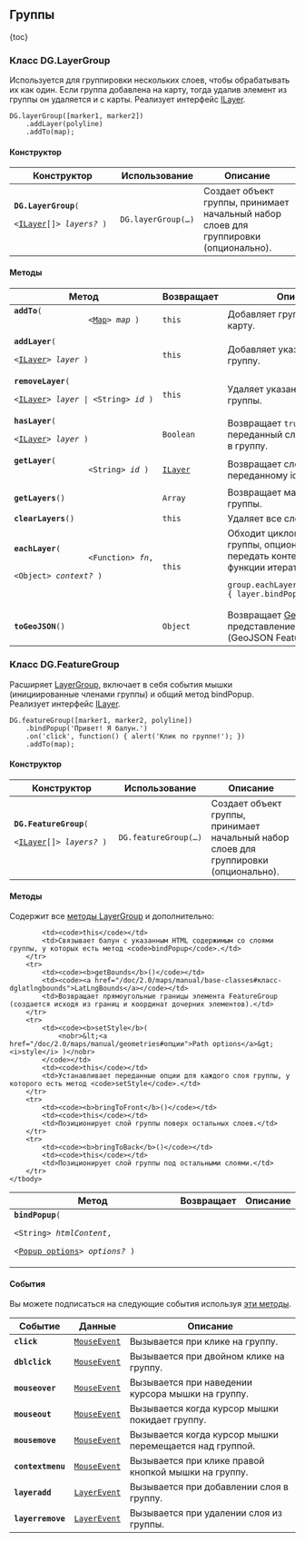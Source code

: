 ## Группы

{toc}

### Класс DG.LayerGroup

Используется для группировки нескольких слоев, чтобы обрабатывать их как один. Если группа добавлена на карту, тогда удалив элемент из группы он удаляется и с карты. Реализует интерфейс [ILayer](/doc/2.0/maps/manual/interfaces#ilayer).

    DG.layerGroup([marker1, marker2])
        .addLayer(polyline)
        .addTo(map);

#### Конструктор

<table>
    <thead>
        <tr>
            <th>Конструктор</th>
            <th>Использование</th>
            <th>Описание</th>
        </tr>
    </thead>
    <tbody>
        <tr>
            <td><code><b>DG.LayerGroup</b>(
                <nobr>&lt;<a href="/doc/2.0/maps/manual/interfaces#ilayer">ILayer</a>[]&gt; <i>layers?</i> )</nobr>
            </code></td>
            <td>
                <code>DG.layerGroup(&hellip;)</code>
            </td>
            <td>Создает объект группы, принимает начальный набор слоев для группировки (опционально).</td>
        </tr>
    </tbody>
</table>

#### Методы

<table>
    <thead>
        <tr>
            <th>Метод</th>
            <th>Возвращает</th>
            <th>Описание</th>
        </tr>
    </thead>
    <tbody>
        <tr>
            <td><code><b>addTo</b>(
                <nobr>&lt;<a href="/doc/2.0/maps/manual/map#описание">Map</a>&gt; <i>map</i> )</nobr>
            </code></td>
            <td><code>this</code></td>
            <td>Добавляет группу слоев на карту.</td>
        </tr>
        <tr>
            <td><code><b>addLayer</b>(
                <nobr>&lt;<a href="/doc/2.0/maps/manual/interfaces#ilayer">ILayer</a>&gt; <i>layer</i> )</nobr>
            </code></td>
            <td><code>this</code></td>
            <td>Добавляет указанный слой в группу.</td>
        </tr>
        <tr>
            <td><code><b>removeLayer</b>(
                <nobr>&lt;<a href="/doc/2.0/maps/manual/interfaces#ilayer">ILayer</a>&gt; <i>layer</i> | &lt;String&gt; <i>id</i> )</nobr>
            </code></td>
            <td><code>this</code></td>
            <td>Удаляет указанный слой из группы.</td>
        </tr>
        <tr>
            <td><code><b>hasLayer</b>(
                <nobr>&lt;<a href="/doc/2.0/maps/manual/interfaces#ilayer">ILayer</a>&gt; <i>layer</i> )</nobr>
            </code></td>
            <td><code>Boolean</code></td>
            <td>Возвращает <code>true</code>, если переданный слой уже добавлен в группу.</td>
        </tr>
        <tr>
            <td><code><b>getLayer</b>(
                <nobr>&lt;String&gt; <i>id</i> )</nobr>
            </code></td>
            <td><code><a href="/doc/2.0/maps/manual/interfaces#ilayer">ILayer</a></code></td>
            <td>Возвращает слой по переданному id.</td>
        </tr>
        <tr>
            <td><code><b>getLayers</b>()</code></td>
            <td><code>Array</code></td>
            <td>Возвращает массив всех слоев группы.</td>
        </tr>
        <tr>
            <td><code><b>clearLayers</b>()</code></td>
            <td><code>this</code></td>
            <td>Удаляет все слои из группы.</td>
        </tr>
        <tr>
            <td><code><b>eachLayer</b>(
                <nobr>&lt;Function&gt; <i>fn</i></nobr>,
                <nobr>&lt;Object&gt; <i>context?</i> )</nobr>
            </code></td>
            <td><code>this</code></td>
            <td>Обходит циклом все слои группы, опционально можно передать контекст исполнения функции итератора.
    <pre><code>group.eachLayer(function(layer) { layer.bindPopup('Hello'); });</code></pre></td>
        </tr>
        <tr>
            <td><code><b>toGeoJSON</b>()</code></td>
            <td><code>Object</code></td>
            <td>Возвращает <a target="_blank" href="http://en.wikipedia.org/wiki/GeoJSON">GeoJSON</a> представление группы (GeoJSON FeatureCollection).</td>
        </tr>
    </tbody>
</table>

### Класс DG.FeatureGroup

Расширяет [LayerGroup](#класс-dglayergroup), включает в себя события мышки (инициированные членами группы) и общий метод bindPopup. Реализует интерфейс [ILayer](/doc/2.0/maps/manual/interfaces#ilayer).

    DG.featureGroup([marker1, marker2, polyline])
        .bindPopup('Привет! Я балун.')
        .on('click', function() { alert('Клик по группе!'); })
        .addTo(map);

#### Конструктор

<table>
    <thead>
        <tr>
            <th>Конструктор</th>
            <th>Использование</th>
            <th>Описание</th>
        </tr>
    </thead>
    <tbody>
        <tr>
            <td><code><b>DG.FeatureGroup</b>(
                <nobr>&lt;<a href="/doc/2.0/maps/manual/interfaces#ilayer">ILayer</a>[]&gt; <i>layers?</i> )</nobr>
            </code></td>
            <td>
                <code>DG.featureGroup(&hellip;)</code>
            </td>
            <td>Создает объект группы, принимает начальный набор слоев для группировки (опционально).</td>
        </tr>
    </tbody>
</table>

#### Методы

Содержит все [методы LayerGroup](#методы) и дополнительно:

<table>
    <thead>
        <tr>
            <th>Метод</th>
            <th>Возвращает</th>
            <th>Описание</th>
        </tr>
    </thead>
    <tbody>
        <tr>
            <td><code><b>bindPopup</b>(
                <nobr>&lt;String&gt; <i>htmlContent</i></nobr>,
                <nobr>&lt;<a href="/doc/2.0/maps/manual/popup#опции">Popup options</a>&gt; <i>options?</i> )</nobr>
            </code></td>

            <td><code>this</code></td>
            <td>Связывает балун с указанным HTML содержимым со слоями группы, у которых есть метод <code>bindPopup</code>.</td>
        </tr>
        <tr>
            <td><code><b>getBounds</b>()</code></td>
            <td><code><a href="/doc/2.0/maps/manual/base-classes#класс-dglatlngbounds">LatLngBounds</a></code></td>
            <td>Возвращает прямоугольные границы элемента FeatureGroup (создается исходя из границ и координат дочерних элементов).</td>
        </tr>
        <tr>
            <td><code><b>setStyle</b>(
                <nobr>&lt;<a href="/doc/2.0/maps/manual/geometries#опции">Path options</a>&gt; <i>style</i> )</nobr>
            </code></td>
            <td><code>this</code></td>
            <td>Устанавливает переданные опции для каждого слоя группы, у которого есть метод <code>setStyle</code>.</td>
        </tr>
        <tr>
            <td><code><b>bringToFront</b>()</code></td>
            <td><code>this</code></td>
            <td>Позиционирует слой группы поверх остальных слоев.</td>
        </tr>
        <tr>
            <td><code><b>bringToBack</b>()</code></td>
            <td><code>this</code></td>
            <td>Позиционирует слой группы под остальными слоями.</td>
        </tr>
    </tbody>
</table>

#### События

Вы можете подписаться на следующие события используя [эти методы](/doc/2.0/maps/manual/events#методы-управления-событиями).

<table>
    <thead>
        <tr>
            <th>Событие</th>
            <th>Данные</th>
            <th>Описание</th>
        </tr>
    </thead>
    <tbody>
        <tr>
            <td><code><b>click</b></code></td>
            <td><code><a href="/doc/2.0/maps/manual/events#mouseevent">MouseEvent</a></code>
            <td>Вызывается при клике на группу.</td>
        </tr>
        <tr>
            <td><code><b>dblclick</b></code></td>
            <td><code><a href="/doc/2.0/maps/manual/events#mouseevent">MouseEvent</a></code>
            <td>Вызывается при двойном клике на группу.</td>
        </tr>
        <tr>
            <td><code><b>mouseover</b></code></td>
            <td><code><a href="/doc/2.0/maps/manual/events#mouseevent">MouseEvent</a></code>
            <td>Вызывается при наведении курсора мышки на группу.</td>
        </tr>
        <tr>
            <td><code><b>mouseout</b></code></td>
            <td><code><a href="/doc/2.0/maps/manual/events#mouseevent">MouseEvent</a></code>
            <td>Вызывается когда курсор мышки покидает группу.</td>
        </tr>
        <tr>
            <td><code><b>mousemove</b></code></td>
            <td><code><a href="/doc/2.0/maps/manual/events#mouseevent">MouseEvent</a></code>
            <td>Вызывается когда курсор мышки перемещается над группой.</td>
        </tr>
        <tr>
            <td><code><b>contextmenu</b></code></td>
            <td><code><a href="/doc/2.0/maps/manual/events#mouseevent">MouseEvent</a></code>
            <td>Вызывается при клике правой кнопкой мышки на группу.</td>
        </tr>
        <tr>
            <td><code><b>layeradd</b></code></td>
            <td><code><a href="/doc/2.0/maps/manual/events#layerevent">LayerEvent</a></code>
            <td>Вызывается при добавлении слоя в группу.</td>
        </tr>
        <tr>
            <td><code><b>layerremove</b></code></td>
            <td><code><a href="/doc/2.0/maps/manual/events#layerevent">LayerEvent</a></code>
            <td>Вызывается при удалении слоя из группы.</td>
        </tr>
    </tbody>
</table>